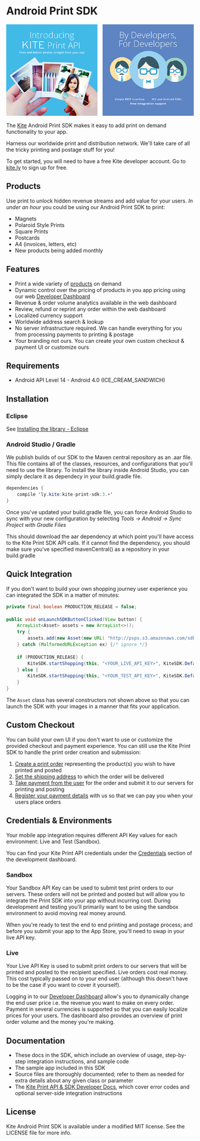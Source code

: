 # Android Print SDK

![Kite](docs/kite.png)

The [Kite](https://www.kite.ly) Android Print SDK makes it easy to add print on demand functionality to your app.

Harness our worldwide print and distribution network. We'll take care of all the tricky printing and postage stuff for you!

To get started, you will need to have a free Kite developer account. Go to [kite.ly](https://www.kite.ly/) to sign up for free.

## Products

Use print to unlock hidden revenue streams and add value for your users. *In under an hour* you could be using our Android Print SDK to print:

- Magnets
- Polaroid Style Prints
- Square Prints
- Postcards
- A4 (invoices, letters, etc)
- New products being added monthly 

## Features
- Print a wide variety of [products](#products) on demand
- Dynamic control over the pricing of products in you app pricing using our web [Developer Dashboard](https://www.kite.ly/)
- Revenue & order volume analytics available in the web dashboard
- Review, refund or reprint any order within the web dashboard
- Localized currency support
- Worldwide address search & lookup
- No server infrastructure required. We can handle everything for you from processing payments to printing & postage
- Your branding not ours. You can create your own custom checkout & payment UI or customize ours

## Requirements

* Android API Level 14 - Android 4.0 (ICE_CREAM_SANDWICH)

## Installation
### Eclipse
See [Installing the library - Eclipse](docs/eclipse_install.md)
### Android Studio / Gradle
We publish builds of our SDK to the Maven central repository as an .aar file. This file contains all of the classes, resources, and configurations that you'll need to use the library. To install the library inside Android Studio, you can simply declare it as dependecy in your build.gradle file.

```java 
dependencies {
    compile 'ly.kite:kite-print-sdk:3.+'
}
```

Once you've updated your build.gradle file, you can force Android Studio to sync with your new configuration by selecting *Tools -> Android -> Sync Project with Gradle Files*

This should download the aar dependency at which point you'll have access to the Kite Print SDK API calls. If it cannot find the dependency, you should make sure you've specified mavenCentral() as a repository in your build.gradle
## Quick Integration

If you don't want to build your own shopping journey user experience you can integrated the SDK in a matter of minutes: 

```java 
private final boolean PRODUCTION_RELEASE = false;

public void onLaunchSDKButtonClicked(View button) {
    ArrayList<Asset> assets = new ArrayList<>();
    try {
        assets.add(new Asset(new URL( "http://psps.s3.amazonaws.com/sdk_static/4.jpg" )));        
    } catch (MalformedURLException ex) {/* ignore */}
    
    if (PRODUCTION_RELEASE) {
        KiteSDK.startShopping(this, "<YOUR_LIVE_API_KEY>", KiteSDK.DefaultEnvironment.LIVE, assets);
    } else {
        KiteSDK.startShopping(this, "<YOUR_TEST_API_KEY>", KiteSDK.DefaultEnvironment.TEST, assets);
    }
}
```

The `Asset` class has several constructors not shown above so that you can launch the SDK with your images in a manner that fits your application.

## Custom Checkout
You can build your own UI if you don't want to use or customize the provided checkout and payment experience. You can still use the Kite Print SDK to handle the print order creation and submission: 

1. [Create a print order](docs/create_print_order.md) representing the product(s) you wish to have printed and posted
2. [Set the shipping address](docs/shipping.md) to which the order will be delivered
3. [Take payment from the user](docs/payment.md) for the order and submit it to our servers for printing and posting
4. [Register your payment details](https://www.kite.ly/accounts/billing/) with us so that we can pay you when your users place orders

## Credentials & Environments
Your mobile app integration requires different API Key values for each environment: Live and Test (Sandbox).

You can find your Kite Print API credentials under the [Credentials](https://www.kite.ly/accounts/credentials/) section of the development dashboard.

### Sandbox

Your Sandbox API Key can be used to submit test print orders to our servers. These orders will not be printed and posted but will allow you to integrate the Print SDK into your app without incurring cost. During development and testing you'll primarily want to be using the sandbox environment to avoid moving real money around.

When you're ready to test the end to end printing and postage process; and before you submit your app to the App Store, you'll need to swap in your live API key.

### Live

Your Live API Key is used to submit print orders to our servers that will be printed and posted to the recipient specified. Live orders cost real money. This cost typically passed on to your end user (although this doesn't have to be the case if you want to cover it yourself). 

Logging in to our [Developer Dashboard](https://www.kite.ly/) allow's you to dynamically change the end user price i.e. the revenue you want to make on every order. Payment in several currencies is supported so that you can easily localize prices for your users. The dashboard also provides an overview of print order volume and the money you're making.

## Documentation

* These docs in the SDK, which include an overview of usage, step-by-step integration instructions, and sample code
* The sample app included in this SDK
* Source files are thoroughly documented; refer to them as needed for extra details about any given class or parameter
* The [Kite Print API & SDK Developer Docs](https://www.kite.ly/docs/1.1/), which cover error codes and optional server-side integration instructions

## License

Kite Android Print SDK is available under a modified MIT license. See the LICENSE file for more info.

